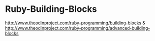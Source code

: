 # Ruby-Building-Blocks
http://www.theodinproject.com/ruby-programming/building-blocks
&
http://www.theodinproject.com/ruby-programming/advanced-building-blocks